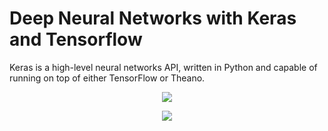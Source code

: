 
# Deep Neural Networks with Keras and Tensorflow

<p>
Keras is a high-level neural networks API, written in Python and capable of running on top of either TensorFlow or Theano. 
</p>

<p align="center"><img src="https://blog.keras.io/img/keras-tensorflow-logo.jpg" /></p>


<p align="center"><img src="https://cloud.githubusercontent.com/assets/5808185/26001529/4fbb32da-374a-11e7-95a8-5b74238b4971.png">
